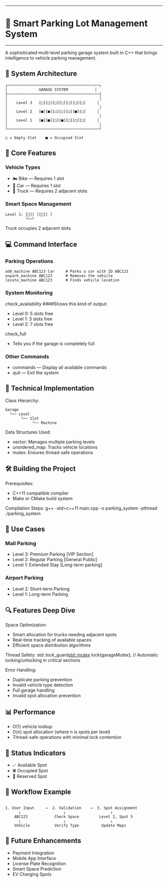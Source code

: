 ----------------------------------------------------------------------------------------
# 🚗 Smart Parking Lot Management System
----------------------------------------------------------------------------------------

A sophisticated multi-level parking garage system built in C++ that brings 
intelligence to vehicle parking management.

## 🌟 System Architecture

```text
┌─────────────────────────────────────────┐
│              GARAGE SYSTEM            │
├─────────────────────────────────────────┤
│                                         │
│    Level 3   [□][□][□][□][□][□][□]     │
│                                         │
│    Level 2   [■][■][□][□][□][■][□]     │
│                                         │
│    Level 1   [■][■][□][■][□][□][□]     │
│                                         │
└─────────────────────────────────────────┘

□ = Empty Slot    ■ = Occupied Slot
```

## 🚀 Core Features

### Vehicle Types
- 🏍️ Bike  — Requires 1 slot
- 🚗 Car   — Requires 1 slot
- 🚛 Truck — Requires 2 adjacent slots

### Smart Space Management

```text
Level 1: [🚛][ ][🚗][ ]
         └──┘
```
Truck occupies 2 adjacent slots

## 💻 Command Interface

### Parking Operations
```text
add_machine ABC123 Car     # Parks a car with ID ABC123
unpark_machine ABC123      # Removes the vehicle
locate_machine ABC123      # Finds vehicle location
```

### System Monitoring
check_availability
   ####Shows this kind of output:
  - Level 0: 5 slots free
  - Level 1: 3 slots free
  - Level 2: 7 slots free

check_full
  - Tells you if the garage is completely full

### Other Commands
- commands — Display all available commands
- quit — Exit the system

## 🔧 Technical Implementation

Class Hierarchy:
```text
Garage
  └── Level
       └── Slot
            └── Machine
```

Data Structures Used:
- vector<Level>: Manages multiple parking levels
- unordered_map: Tracks vehicle locations
- mutex: Ensures thread-safe operations

## 🛠️ Building the Project

Prerequisites:
- C++11 compatible compiler
- Make or CMake build system

Compilation Steps:
g++ -std=c++11 main.cpp -o parking_system -pthread
./parking_system

## 🎯 Use Cases

### Mall Parking
- Level 3: Premium Parking  [VIP Section]
- Level 2: Regular Parking  [General Public]
- Level 1: Extended Stay    [Long-term parking]

### Airport Parking
- Level 2: Short-term Parking
- Level 1: Long-term Parking

## 🔍 Features Deep Dive

Space Optimization:
- Smart allocation for trucks needing adjacent spots
- Real-time tracking of available spaces
- Efficient space distribution algorithms

Thread Safety:
std::lock_guard<std::mutex> lock(garageMutex);
  // Automatic locking/unlocking in critical sections

Error Handling:
- Duplicate parking prevention
- Invalid vehicle type detection
- Full garage handling
- Invalid spot allocation prevention

## 📊 Performance
- O(1) vehicle lookup
- O(n) spot allocation (where n is spots per level)
- Thread-safe operations with minimal lock contention

## 🚦 Status Indicators
- ✅ Available Spot
- ❌ Occupied Spot
- 🚧 Reserved Spot

## 🔄 Workflow Example
```text

1. User Input     →  2. Validation    →  3. Spot Assignment
      ↓                   ↓                    ↓
    ABC123            Check Space         Level 2, Spot 5
      ↓                   ↓                    ↓
    Vehicle           Verify Type          Update Maps
```

## 🎨 Future Enhancements
- Payment Integration
- Mobile App Interface
- License Plate Recognition
- Smart Space Prediction
- EV Charging Spots
